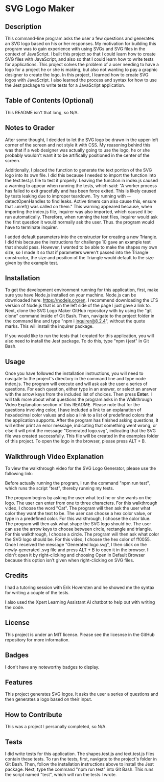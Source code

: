 # SVG Logo Maker

## Description

This command-line program asks the user a few questions and generates an SVG logo based on his or her responses.  My motivation for building this program was to gain experience with using SVGs and SVG files in the context of JavaScript.  I built this project so that I could learn how to create SVG files with JavaScript, and also so that I could learn how to write tests for applications.  This project solves the problem of a user needing to have a logo for a project he or she is making, but also not wanting to pay a graphic designer to create the logo.  In this project, I learned how to create SVG logos with JavaScript.  I also learned the process and syntax for how to use the Jest package to write tests for a JavaScript application.

## Table of Contents (Optional)

This README isn't that long, so N/A.

## Notes to Grader

After some thought, I decided to let the SVG logo be drawn in the upper-left corner of the screen and not style it with CSS.  My reasoning behind this was that if a web designer was actually going to use the logo, he or she probably wouldn't want it to be artifically positioned in the center of the screen.

Additionally, I placed the function to generate the text portion of the SVG logo into its own file.  I did this because I needed to import the function into the text.test.js file to test it properly.  Leaving the function in index.js caused a warning to appear when running the tests, which said: "A worker process has failed to exit gracefully and has been force exited. This is likely caused by tests leaking due to improper teardown. Try running with --detectOpenHandles to find leaks. Active timers can also cause this, ensure that .unref() was called on them."  This warning appeared because, when importing the index.js file, inquirer was also imported, which caused it be run automatically.  Therefore, when running the test files, inquirer would ask the first question it would normally ask the user.  Thus. the program would have to terminate inquirer.

I added default parameters into the constructor for creating a new Triangle.  I did this because the instructions for challenge 10 gave an example test that should pass.  However, I wanted to be able to make the shapes my own size, so I made it so that if parameters weren't passed into the Triangle constructor, the size and position of the Triangle would default to the size given by the example test.



## Installation

To get the development environment running for this application, first, make sure you have Node.js installed on your machine. Node.js can be downloaded here: https://nodejs.org/en. I recommend downloading the LTS version of Node.js that is on the left side of the page I just gave a link to. Next, clone the SVG Logo Maker GitHub repository with by using the "git clone" command inside of Git Bash. Then, navigate to the project folder in the command line and type "npm i inquirer@8.2.4", without the quote marks. This will install the inquirer package.  

If you would like to run the tests that I created for this application, you will also need to install the Jest package.  To do this, type "npm i jest" in Git Bash.

## Usage

Once you have followed the installation instructions, you will need to navigate to the project's directory in the command line and type node index.js. The program will execute and will ask ask the user a series of questions.  For each question, either type in an answer, or select an answer with the arrow keys from the included list of choices.  Then press **Enter**.  I will talk more about what questions the program asks in the Walkthrough Video Explanation section of this README. Please note that for the questions involving color, I have included a link to an explanation of hexadecimal color values and also a link to a list of predefined colors that the application supports. After the program has finished asking questions, it will either print an error message, indicating that something went wrong, or else it will print the message "Generated logo.svg", indicating that the SVG file was created successfully.  This file will be created in the examples folder of this project.  To open the logo in the browser, please press ALT + B.

## Walkthrough Video Explanation

To view the walkthrough video for the SVG Logo Generator, please use the following link: []()

Before actually running the program, I run the command "npm run test", which runs the script "test", thereby running my tests.

The program begins by asking the user what text he or she wants on the logo.  The user can enter from one to three characters.  For this walkthrough video, I choose the word "Cat".  The program will then ask the user what color they want the text to be.   The user can choose a hex color value, or type in a predefined color.  For this walkthrough, I choose the color blue.  The program will then ask what shape the SVG logo should be.  The user can use the arrow keys to choose between circle, rectangle and triangle.  For this walkthrough, I choose a circle.  The program will then ask what color the SVG logo should be.  For this video, I choose the hex color of ff0055.  Once I received the message "Generated logo.svg", I then click on the newly-generated .svg file and press ALT + B to open it in the browser.   I didn't open it by right-clicking and choosing Open in Default Browser because this option isn't given when right-clicking on SVG files.

## Credits

I had a tutoring session with Erik Hoversten and he showed me the syntax for writing a couple of the tests.

I also used the Xpert Learning Assistant AI chatbot to help out with writing the code.

## License

This project is under an MIT license.  Please see the licesnse in the GitHub repository for more information.

## Badges

I don't have any noteworthy badges to display.

## Features

This project generates SVG logos.  It asks the user a series of questions and then generates a logo based on their input.

## How to Contribute

This was a project I personally completed, so N/A.

## Tests

I did write tests for this application.  The shapes.test.js and text.test.js files contain these tests.  To run the tests, first, navigate to the project's folder in Git Bash.  Then, follow the installation instructions above to install the Jest package.  Next, type the command "npm run test" into Git Bash.  This runs the script named "test", which will run the tests I wrote. 
